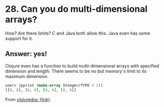 # 28. Can you do multi-dimensional arrays? 


How? Are there limits? C and Java both allow this. Java even has some support for it.


## Answer: yes!

Clojure even has a function to build multi-dimensional arrays with specified dimension and length. There seems to be no but memory's limit to its maximum dimension. 


```clojure
user> (pprint (make-array Integer/TYPE 4 2))
[[0, 0], [0, 0], [0, 0], [0, 0]]
```

From [clojuredoc (link)](https://clojuredocs.org/clojure.core/make-array).




